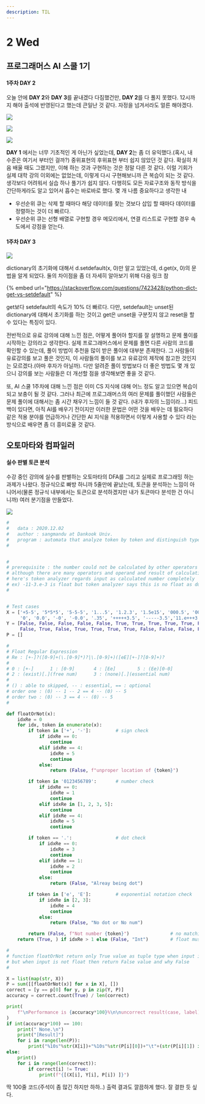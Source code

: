```yaml
---
description: TIL
---
```


# 2 Wed

## 프로그래머스 AI 스쿨 1기

#### 1주차 DAY 2

오늘 안에 **DAY 2**와 **DAY 3**를 끝내겠다 다짐했건만, **DAY 2**를 다 풀지 못했다. 12시까지 해야 출석에 반영된다고 했는데 큰일난 것 같다. 자정을 넘겨서라도 얼른 해야겠다. 

![](../../.gitbook/assets/image%20%289%29.png)

![](../../.gitbook/assets/image%20%285%29.png)

![](../../.gitbook/assets/image%20%283%29.png)

**DAY 1** 에서는 너무 기초적인 게 아닌가 싶었는데, **DAY 2**는 좀 더 유익했다.\(혹시, 내 수준은 여기서 부터인 걸까?\) 중위표현의 후위표현 부터 쉽지 않았던 것 같다. 확실히 처음 배울 때도 그랬지만, 이해 하는 것과 구현하는 것은 정말 다른 것 같다. 이럴 기회가 실제 대학 강의 이외에는 없었는데, 이렇게 다시 구현해보니까 큰 복습이 되는 것 같다. 생각보다 어려워서 실습 하나 풀기가 쉽지 않다. 다행히도 모든 자료구조와 동작 방식을 간단하게라도 알고 있어서 흡수는 바로바로 했다. 몇 개 나름 중요하다고 생각한 내

* 우선순위 큐는 삭제 할 때마다 해당 데이터를 찾는 것보다 삽입 할 때마다 데이터를 정렬하는 것이 더 빠르다.
* 우선순위 큐는 선형 배열로 구현할 경우 메모리에서, 연결 리스트로 구현할 경우 속도에서 강점을 얻는다.

#### 1주차 DAY 3

![](../../.gitbook/assets/image%20%288%29.png)

dictionary의 초기화에 대해서 d.setdefault\(x, 0\)만 알고 있었는데, d.get\(x, 0\)의 문법을 알게 되었다. 둘의 차이점을 좀 더 자세히 알아보기 위해 다음 링크 참

{% embed url="https://stackoverflow.com/questions/7423428/python-dict-get-vs-setdefault" %}

get보다 setdefault의 속도가 10% 더 빠르다. 다만, setdefault는 unset된 dictionary에 대해서 초기화를 하는 것이고 get은 unset을 구분짓지 않고 reset을 할 수 있다는 특징이 있다. 

전반적으로 유료 강의에 대해 느낀 점은, 어떻게 풀어야 할지를 잘 설명하고 문제 풀이를 시작하는 강의라고 생각한다. 실제 프로그래머스에서 문제를 풀면 다른 사람의 코드를 확인할 수 있는데, 풀이 방법이 추천을 많이 받은 풀이에 대부분 존재한다. 그 사람들이 유료강의를 보고 풀은 것인지, 이 사람들의 풀이를 보고 유료강의 제작에 참고한 것인지는 모르겠다.\(아마 후자가 아닐까\). 다만 알려준 풀이 방법보다 더 좋은 방법도 몇 개 있으니 강의를 보는 사람들은 더 개선할 점을 생각해보면 좋을 것 같다.

또, AI 스쿨 1주차에 대해 느낀 점은 이미 CS 지식에 대해 어느 정도 알고 있으면 복습이 되고 보충이 될 것 같다. 그러나 최근에 프로그래머스의 여러 문제를 풀이했던 사람들은 문제 풀이에 대해서는 좀 시간 채우기 느낌이 들 것 같다. \(내가 후자의 느낌이라...\) 피드백이 있다면, 아직 AI를 배우기 전이지만 이러한 문법은 어떤 것을 배우는 데 필요하다 같은 적용 분야를 언급하거나 간단한 AI 지식을 적용하면서 이렇게 사용할 수 있다 라는 방식으로 배우면 좀 더 흥미로울 것 같다.

## 오토마타와 컴파일러

#### 실수 판별 토큰 분석

수강 중인 강의에 실수를 판별하는 오토마타의 DFA를 그리고 실제로 프로그래밍 하는 과제가 나왔다. 정규식으로 빠방 하니까 5줄만에 끝났는데, 토큰을 분석하는 느낌이 아니어서\(물론 정규식 내부에서는 토큰으로 분석하겠지만 내가 토큰마다 분석한 건 아니니까\) 여러 분기점을 만들었다.

![](../../.gitbook/assets/image%20%284%29.png)

```python
#
#   data : 2020.12.02
#   author : sangmandu at Dankook Univ.
#   program : automata that analyze token by token and distinguish type of input is float or not
#


#
# prerequisite : the number could not be calculated by other operators or operand
# although there are many operators and operand and result of calculation number is regarded as certain type,
# here's token analyzer regards input as calculated number completely
# ex) -11-3.e-3 is float but token analyzer says this is no float as duplicate of '-'
#


# Test cases
X = ['+5-5', '5*5*5', '5-5-5', '1...5', '1.2.3', '1.5e15', '000.5', '0000.', '000100.5', '3.5', '2', '4.', '-5.3E+2', '36', '-52', '-13.E+3', '54.123E-2',
     '0', '0.0', '-0', '-0.0', '.35', '+++++3.5', '-----3.5','11.e+++3', '11.e---3', '11.e-3-', 'abc', '+35a', '-35b', '+35.5a', '123a.123', '23.12c', '11.232e++']
Y = [False, False, False, False, False, True, True, True, True, True, False, True, True, False, False, True, True,
     False, True, False, True, True, True, True, False, False, False, False, False, False, False, False, False, False]
P = []

#
# Float Regular Expression
# Re : [+-]?([0-9]+(\.[0-9]*)?|\.[0-9]+)([eE][+-]?[0-9]+)?
#
# 0 : [+-]      1 : [0-9]       4 : [Ee]        5 : (Ee)[0-0]
# 2 : (exist)[.](free num)      3 : (none)[.](essential num)
#
# () : able to skipped, -- : essential, == : optional
# order one : (0) -- 1 -- 2 == 4 -- (0) -- 5
# order two : (0) -- 3 == 4 -- (0) -- 5
#

def floatOrNot(x):
    idxRe = 0
    for idx, token in enumerate(x):
        if token in ['+', '-']:         # sign check
            if idxRe == 0:
                continue
            elif idxRe == 4:
                idxRe = 5
                continue
            else:
                return (False, f"unproper location of {token}")

        if token in '0123456789':       # number check
            if idxRe == 0:
                idxRe = 1
                continue
            elif idxRe in [1, 2, 3, 5]:
                continue
            elif idxRe == 4:
                idxRe = 5
                continue

        if token == '.':                # dot check
            if idxRe == 0:
                idxRe = 3
                continue
            elif idxRe == 1:
                idxRe = 2
                continue
            else:
                return (False, "Alreay being dot")

        if token in ['e', 'E']:         # exponential notation check
            if idxRe in [2, 3]:
                idxRe = 4
                continue
            else:
                return (False, "No dot or No num")

        return (False, f"Not number {token}")               # no matching
    return (True, ) if idxRe > 1 else (False, "Int")        # float must have dot

#
# function floatOrNot return only True value as tuple type when input is float.
# but when input is not float then return False value and why False
#

X = list(map(str, X))
P = sum([[floatOrNot(x)] for x in X], [])
correct = [y == p[0] for y, p in zip(Y, P)]
accuracy = correct.count(True) / len(correct)

print(
    f"\nPerformance is {accuracy*100}%\n\nuncorrect result(case, label) is", end=''
)
if int(accuracy*100) == 100:
    print(" None.\n")
    print("[Result]")
    for i in range(len(P)):
        print("%10s"%str(X[i])+"%10s"%str(P[i][0])+"\t"+(str(P[i][1]) if P[i][0] != True else ''))
else:
    print()
    for i in range(len(correct)):
        if correct[i] != True:
            print(f"{[(X[i], Y[i], P[i]) ]}")

```

딱 100줄 코드\(주석이 좀 많긴 하지만 하하..\) 출력 결과도 깔끔하게 했다. 잘 결한 듯 싶다.



